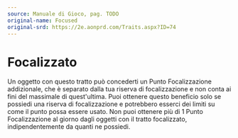 ```yaml
---
source: Manuale di Gioco, pag. TODO
original-name: Focused
original-srd: https://2e.aonprd.com/Traits.aspx?ID=74
---
```


# Focalizzato

Un oggetto con questo tratto può concederti un Punto Focalizzazione addizionale,
che è separato dalla tua riserva di focalizzazione e non conta ai fini del
massimale di quest'ultima. Puoi ottenere questo beneficio solo se possiedi una
riserva di focalizzazione e potrebbero esserci dei limiti su come il punto possa
essere usato. Non puoi ottenere più di 1 Punto Focalizzazione al giorno dagli
oggetti con il tratto focalizzato, indipendentemente da quanti ne possiedi.
